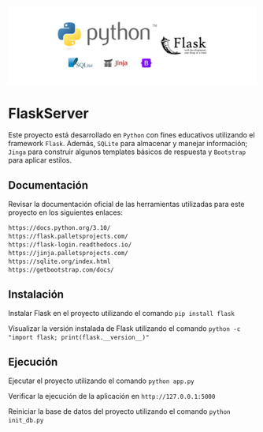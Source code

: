 ![FlaskServer](/assets/FlaskServer.png "FlaskServer")


# FlaskServer

Este proyecto está desarrollado en `Python` con fines educativos utilizando el framework `Flask`. Además, `SQLite` para almacenar y manejar información; `Jinga` para construir algunos templates básicos de respuesta y `Bootstrap` para aplicar estilos.


## Documentación

Revisar la documentación oficial de las herramientas utilizadas para este proyecto en los siguientes enlaces:
```bash
https://docs.python.org/3.10/
https://flask.palletsprojects.com/
https://flask-login.readthedocs.io/
https://jinja.palletsprojects.com/
https://sqlite.org/index.html
https://getbootstrap.com/docs/
```


## Instalación

Instalar Flask en el proyecto utilizando el comando `pip install flask`

Visualizar la versión instalada de Flask utilizando el comando `python -c "import flask; print(flask.__version__)"`


## Ejecución

Ejecutar el proyecto utilizando el comando `python app.py`

Verificar la ejecución de la aplicación en `http://127.0.0.1:5000`

Reiniciar la base de datos del proyecto utilizando el comando `python init_db.py`